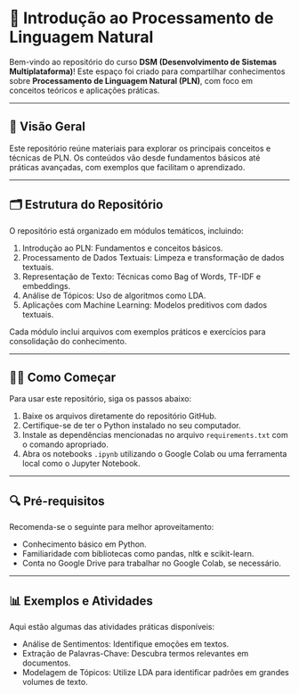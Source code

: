 # 📖 Introdução ao Processamento de Linguagem Natural

Bem-vindo ao repositório do curso **DSM (Desenvolvimento de Sistemas Multiplataforma)**! Este espaço foi criado para compartilhar conhecimentos sobre **Processamento de Linguagem Natural (PLN)**, com foco em conceitos teóricos e aplicações práticas.

---

## 🌟 Visão Geral

Este repositório reúne materiais para explorar os principais conceitos e técnicas de PLN. Os conteúdos vão desde fundamentos básicos até práticas avançadas, com exemplos que facilitam o aprendizado.

---

## 🗂️ Estrutura do Repositório

O repositório está organizado em módulos temáticos, incluindo:

1. Introdução ao PLN: Fundamentos e conceitos básicos.
2. Processamento de Dados Textuais: Limpeza e transformação de dados textuais.
3. Representação de Texto: Técnicas como Bag of Words, TF-IDF e embeddings.
4. Análise de Tópicos: Uso de algoritmos como LDA.
5. Aplicações com Machine Learning: Modelos preditivos com dados textuais.

Cada módulo inclui arquivos com exemplos práticos e exercícios para consolidação do conhecimento.

---

## 🧑‍💻 Como Começar

Para usar este repositório, siga os passos abaixo:

1. Baixe os arquivos diretamente do repositório GitHub.
2. Certifique-se de ter o Python instalado no seu computador.
3. Instale as dependências mencionadas no arquivo `requirements.txt` com o comando apropriado.
4. Abra os notebooks `.ipynb` utilizando o Google Colab ou uma ferramenta local como o Jupyter Notebook.

---

## 🔍 Pré-requisitos

Recomenda-se o seguinte para melhor aproveitamento:

- Conhecimento básico em Python.
- Familiaridade com bibliotecas como pandas, nltk e scikit-learn.
- Conta no Google Drive para trabalhar no Google Colab, se necessário.

---

## 📊 Exemplos e Atividades

Aqui estão algumas das atividades práticas disponíveis:

- Análise de Sentimentos: Identifique emoções em textos.
- Extração de Palavras-Chave: Descubra termos relevantes em documentos.
- Modelagem de Tópicos: Utilize LDA para identificar padrões em grandes volumes de texto.
